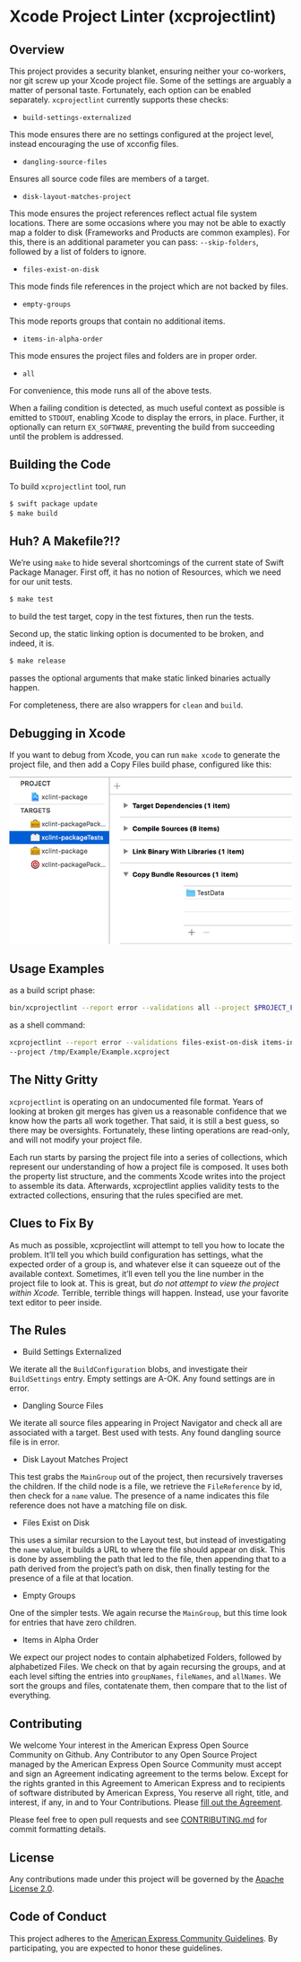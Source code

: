 # Xcode Project Linter (xcprojectlint)

## Overview

This project provides a security blanket, ensuring neither your co-workers, nor
git screw up your Xcode project file. Some of the settings are arguably a matter
of personal taste. Fortunately, each option can be enabled separately. `xcprojectlint`
currently supports these checks:

- `build-settings-externalized`

This mode ensures there are no settings configured at the project level,
instead encouraging the use of xcconfig files.

- `dangling-source-files`

Ensures all source code files are members of a target.

- `disk-layout-matches-project`

This mode ensures the project references reflect actual file system
locations. There are some occasions where you may not be able to exactly map
a folder to disk (Frameworks and Products are common examples). For this,
there is an additional parameter you can pass: `--skip-folders`, followed by
a list of folders to ignore.

- `files-exist-on-disk`

This mode finds file references in the project which are not backed by files.

- `empty-groups`

This mode reports groups that contain no additional items.

- `items-in-alpha-order`

This mode ensures the project files and folders are in proper order.

- `all`

For convenience, this mode runs all of the above tests.

When a failing condition is detected, as much useful context as possible is
emitted to `STDOUT`, enabling Xcode to display the errors, in place. Further, it
optionally can return `EX_SOFTWARE`, preventing the build from succeeding until
the problem is addressed.

## Building the Code

To build `xcprojectlint` tool, run

``` bash
$ swift package update
$ make build
```

## Huh? A Makefile?!?

We’re using `make` to hide several shortcomings of the current state of Swift
Package Manager. First off, it has no notion of Resources, which we need for our
unit tests.

``` bash
$ make test
```

to build the test target, copy in the test fixtures, then run the tests.

Second up, the static linking option is documented to be broken, and indeed, it is.

``` bash
$ make release
```

passes the optional arguments that make static linked binaries actually happen.

For completeness, there are also wrappers for `clean` and `build`.

## Debugging in Xcode

If you want to debug from Xcode, you can run `make xcode` to generate the
project file, and then add a Copy Files build phase, configured like this:

![Copy Bundle Resources](readme-images/CopyBundle.png)

## Usage Examples

as a build script phase:

``` bash
bin/xcprojectlint --report error --validations all --project $PROJECT_FILE_PATH
```

as a shell command:

``` bash
xcprojectlint --report error --validations files-exist-on-disk items-in-alpha-order
--project /tmp/Example/Example.xcproject
```

## The Nitty Gritty

`xcprojectlint` is operating on an undocumented file format. Years of looking at broken
git merges has given us a reasonable confidence that we know how the parts all
work together. That said, it is still a best guess, so there may be oversights.
Fortunately, these linting operations are read-only, and will not modify your
project file.

Each run starts by parsing the project file into a series of collections, which
represent our understanding of how a project file is composed. It uses both the
property list structure, and the comments Xcode writes into the project to
assemble its data. Afterwards, xcprojectlint applies validity tests to the extracted
collections, ensuring that the rules specified are met.

## Clues to Fix By

As much as possible, xcprojectlint will attempt to tell you how to locate the problem.
It’ll tell you which build configuration has settings, what the expected order
of a group is, and whatever else it can squeeze out of the available context.
Sometimes, it’ll even tell you the line number in the project file to look at.
This is great, but *do not attempt to view the project within Xcode.* Terrible,
terrible things will happen. Instead, use your favorite text editor to peer
inside.

## The Rules

- Build Settings Externalized

We iterate all the `BuildConfiguration` blobs, and investigate their
`BuildSettings` entry. Empty settings are A-OK. Any found settings are in
error.

- Dangling Source Files

We iterate all source files appearing in Project Navigator and check all are associated
with a target. Best used with tests. Any found dangling source file is in error.

- Disk Layout Matches Project

This test grabs the `MainGroup` out of the project, then recursively
traverses the children. If the child node is a file, we retrieve the
`FileReference` by id, then check for a `name` value. The presence of a name
indicates this file reference does not have a matching file on disk.

- Files Exist on Disk

This uses a similar recursion to the Layout test, but instead of
investigating the `name` value, it builds a URL to where the file should
appear on disk. This is done by assembling the path that led to the file,
then appending that to a path derived from the project’s path on disk, then
finally testing for the presence of a file at that location.

- Empty Groups

One of the simpler tests. We again recurse the `MainGroup`, but this time
look for entries that have zero children.

- Items in Alpha Order

We expect our project nodes to contain alphabetized Folders, followed by
alphabetized Files. We check on that by again recursing the groups, and at
each level sifting the entries into `groupNames`, `fileNames`, and
`allNames`. We sort the groups and files, contatenate them, then compare
that to the list of everything.

## Contributing

We welcome Your interest in the American Express Open Source Community on Github.
Any Contributor to any Open Source Project managed by the American Express Open
Source Community must accept and sign an Agreement indicating agreement to the
terms below. Except for the rights granted in this Agreement to American Express
and to recipients of software distributed by American Express, You reserve all
right, title, and interest, if any, in and to Your Contributions. Please [fill
out the Agreement](https://cla-assistant.io/americanexpress/xcprojectlint).

Please feel free to open pull requests and see
[CONTRIBUTING.md](./CONTRIBUTING.md) for commit formatting details.

## License

Any contributions made under this project will be governed by the [Apache License
2.0](./LICENSE.txt).

## Code of Conduct

This project adheres to the [American Express Community
Guidelines](./CODE_OF_CONDUCT.md).
By participating, you are expected to honor these guidelines.

